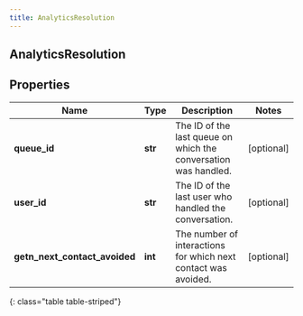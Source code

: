```yaml
---
title: AnalyticsResolution
---
```

## AnalyticsResolution

## Properties

|Name | Type | Description | Notes|
|------------ | ------------- | ------------- | -------------|
| **queue_id** | **str** | The ID of the last queue on which the conversation was handled. | [optional] |
| **user_id** | **str** | The ID of the last user who handled the conversation. | [optional] |
| **getn_next_contact_avoided** | **int** | The number of interactions for which next contact was avoided. | [optional] |
{: class="table table-striped"}



